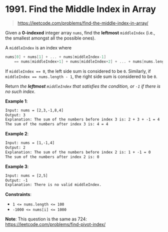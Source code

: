 # 1991. Find the Middle Index in Array

> <https://leetcode.com/problems/find-the-middle-index-in-array/>

Given a **0-indexed** integer array `nums`, find the **leftmost** `middleIndex`
(i.e., the smallest amongst all the possible ones).

A `middleIndex` is an index where

```cpp
nums[0] + nums[1] + ... + nums[middleIndex-1]
    == nums[middleIndex+1] + nums[middleIndex+2] + ... + nums[nums.length-1]
```

If `middleIndex == 0`, the left side sum is considered to be `0`. Similarly, if
`middleIndex == nums.length - 1`, the right side sum is considered to be `0`.

Return *the **leftmost** `middleIndex` that satisfies the condition, or `-1` if
there is no such index*.

**Example 1**:

```txt
Input: nums = [2,3,-1,8,4]
Output: 3
Explanation: The sum of the numbers before index 3 is: 2 + 3 + -1 = 4
The sum of the numbers after index 3 is: 4 = 4
```

**Example 2**:

```txt
Input: nums = [1,-1,4]
Output: 2
Explanation: The sum of the numbers before index 2 is: 1 + -1 = 0
The sum of the numbers after index 2 is: 0
```

**Example 3**:

```txt
Input: nums = [2,5]
Output: -1
Explanation: There is no valid middleIndex.
```

**Constraints**:

- `1 <= nums.length <= 100`
- `-1000 <= nums[i] <= 1000`

**Note**: This question is the same as 724: <https://leetcode.com/problems/find-pivot-index/>
